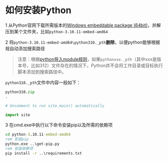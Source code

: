 # 如何安装Python

1 从Python官网下载所需版本的[Windows embeddable package (64bit)](https://www.python.org/downloads/windows/)，并解压到某个文件夹，比如`python-3.10.11-embed-amd64`

2 将`python-3.10.11-embed-amd64\python310._pth`**删除**，以便python能够根据规自动添加搜索路径

> 注意：根据[python导入module规则](https://docs.python.org/zh-cn/3/using/windows.html#finding-modules)，如果`pythonxxx._pth`（其中xxx是版本号，比如312）文件存在的情况下，Python并不会将工作目录或目标执行脚本添加到搜索路径中。

`python310._pth`文件中内容一般如下：

```python
python310.zip
.

# Uncomment to run site.main() automatically

import site
```

3 在cmd.exe中执行以下命令安装pip以及所需的依赖项

```bat
cd python-3.10.11-embed-amd64
rem 安装pip
python.exe ..\get-pip.py
rem 安装依赖项
pip install -r ..\requirements.txt
```
